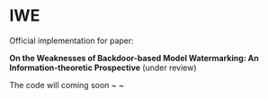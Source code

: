 # IWE

Official implementation for paper: 

**On the Weaknesses of Backdoor-based Model Watermarking: An Information-theoretic Prospective** (under review)


The code will coming soon ~ ~
